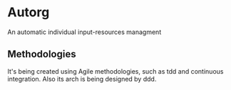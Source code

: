 # Autorg

An automatic individual input-resources managment

## Methodologies

It's being created using Agile methodologies, such as tdd and continuous integration.
Also its arch is being designed by ddd.
